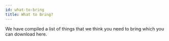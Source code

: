 ```yaml
---
id: what-to-bring
title: What to Bring?
---
```


We have compiled a list of things that we think you need to bring which you can download here.
<!--stackedit_data:
eyJoaXN0b3J5IjpbMTYxNDg5Nzc1LDExNjY5NzM1NzddfQ==
-->